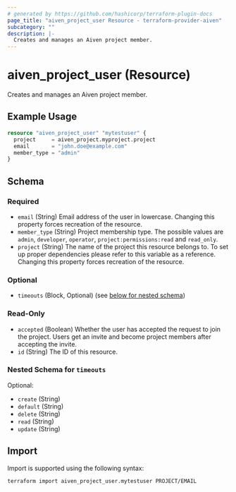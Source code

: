 ```yaml
---
# generated by https://github.com/hashicorp/terraform-plugin-docs
page_title: "aiven_project_user Resource - terraform-provider-aiven"
subcategory: ""
description: |-
  Creates and manages an Aiven project member.
---
```


# aiven_project_user (Resource)

Creates and manages an Aiven project member.

## Example Usage

```terraform
resource "aiven_project_user" "mytestuser" {
  project     = aiven_project.myproject.project
  email       = "john.doe@example.com"
  member_type = "admin"
}
```

<!-- schema generated by tfplugindocs -->
## Schema

### Required

- `email` (String) Email address of the user in lowercase. Changing this property forces recreation of the resource.
- `member_type` (String) Project membership type. The possible values are `admin`, `developer`, `operator`, `project:permissions:read` and `read_only`.
- `project` (String) The name of the project this resource belongs to. To set up proper dependencies please refer to this variable as a reference. Changing this property forces recreation of the resource.

### Optional

- `timeouts` (Block, Optional) (see [below for nested schema](#nestedblock--timeouts))

### Read-Only

- `accepted` (Boolean) Whether the user has accepted the request to join the project. Users get an invite and become project members after accepting the invite.
- `id` (String) The ID of this resource.

<a id="nestedblock--timeouts"></a>
### Nested Schema for `timeouts`

Optional:

- `create` (String)
- `default` (String)
- `delete` (String)
- `read` (String)
- `update` (String)

## Import

Import is supported using the following syntax:

```shell
terraform import aiven_project_user.mytestuser PROJECT/EMAIL
```
